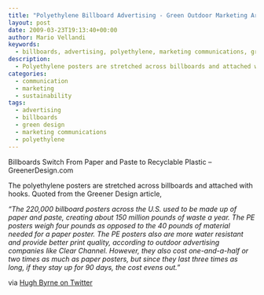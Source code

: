 ```yaml
---
title: "Polyethylene Billboard Advertising - Green Outdoor Marketing Article"
layout: post
date: 2009-03-23T19:13:40+00:00
author: Mario Vellandi
keywords:
  - billboards, advertising, polyethylene, marketing communications, green design, sustainability
description:
  - Polyethylene posters are stretched across billboards and attached with hooks, weight 1/10th less than paper and paste, more water resistant, and have better print quality.
categories:
  - communication
  - marketing
  - sustainability
tags:
  - advertising
  - billboards
  - green design
  - marketing communications
  - polyethylene
---
```

Billboards Switch From Paper and Paste to Recyclable Plastic &#8211; GreenerDesign.com

The polyethylene posters are stretched across billboards and attached with hooks. Quoted from the Greener Design article,

  *&#8220;The 220,000 billboard posters across the U.S. used to be made up of paper and paste, creating about 150 million pounds of waste a year. The PE posters weigh four pounds as opposed to the 40 pounds of material needed for a paper poster. The PE posters also are more water resistant and provide better print quality, according to outdoor advertising companies like Clear Channel. However, they also cost one-and-a-half or two times as much as paper posters, but since they last three times as long, if they stay up for 90 days, the cost evens out.&#8221;*

via <a rel="nofollow" href="http://www.twitter.com/greenbiztweets">Hugh Byrne on Twitter</a>
